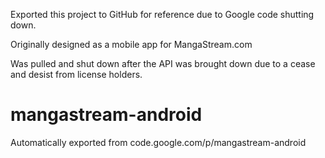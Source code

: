 Exported this project to GitHub for reference due to Google code shutting down.

Originally designed as a mobile app for MangaStream.com 

Was pulled and shut down after the API was brought down due to a cease and desist from license holders.

# mangastream-android
Automatically exported from code.google.com/p/mangastream-android
